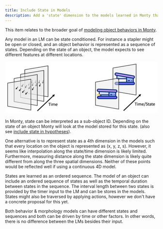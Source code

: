 ```yaml
---
title: Include State in Models
description: Add a 'state' dimension to the models learned in Monty that conditions which features to expect at what locations.
---
```


This item relates to the broader goal of [modeling object behaviors in Monty](../../theory/recent-progress/object-behaviors.md#implementation-in-monty).

Any model in an LM can be state conditioned. For instance a stapler might be open or closed, and an object behavior is represented as a sequence of states. Depending on the state of an object, the model expects to see different features at different locations.

![Both behavior (left) and morphology models can be state-conditioned. This means that depending on the state, different features/changes are expected at different locations. State might be traversed through passing time or by applying actions.](../../figures/theory/state_conditioning.png#width=600px)

In Monty, state can be interpreted as a sub-object ID. Depending on the state of an object Monty will look at the model stored for this state. (also see [include state in hypotheses](include-state-in-hypotheses.md)). 

One alternative is to represent state as a 4th dimension in the models such that every location on the object is represented as (x, y, z, s). However, it seems like interpolation along the state/time dimension is likely limited. Furthermore, measuring distance along the state dimension is likely quite different from along the three spatial dimensions. Neither of these points would be reflected well if using a continuous 4D model. 

States are learned as an ordered sequence. The model of an object can include an ordered sequence of states as well as the temporal duration between states in the sequence. The interval length between two states is provided by the timer input to the LM and can be stores in the models. States might also be traversed by applying actions, however we don't have a concrete proposal for this yet.

Both behavior & morphology models can have different states and sequences and both can be driven by time or other factors. In other words, there is no difference between the LMs besides their input.
